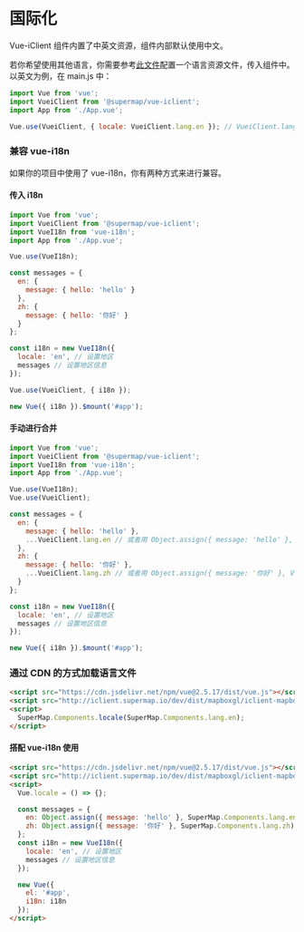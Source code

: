 # 国际化

Vue-iClient 组件内置了中英文资源，组件内部默认使用中文。

若你希望使用其他语言，你需要参考[此文件](https://github.com/SuperMap/vue-iclient/blob/master/src/common/_lang/zh.js)配置一个语言资源文件，传入组件中。以英文为例，在 main.js 中：

```js
import Vue from 'vue';
import VueiClient from '@supermap/vue-iclient';
import App from './App.vue';

Vue.use(VueiClient, { locale: VueiClient.lang.en }); // VueiClient.lang.en 为内置英文资源文件
```

### 兼容 vue-i18n

如果你的项目中使用了 vue-i18n，你有两种方式来进行兼容。

#### 传入 i18n

```js
import Vue from 'vue';
import VueiClient from '@supermap/vue-iclient';
import VueI18n from 'vue-i18n';
import App from './App.vue';

Vue.use(VueI18n);

const messages = {
  en: {
    message: { hello: 'hello' }
  },
  zh: {
    message: { hello: '你好' }
  }
};

const i18n = new VueI18n({
  locale: 'en', // 设置地区
  messages // 设置地区信息
});

Vue.use(VueiClient, { i18n });

new Vue({ i18n }).$mount('#app');
```

#### 手动进行合并

```js
import Vue from 'vue';
import VueiClient from '@supermap/vue-iclient';
import VueI18n from 'vue-i18n';
import App from './App.vue';

Vue.use(VueI18n);
Vue.use(VueiClient);

const messages = {
  en: {
    message: { hello: 'hello' },
    ...VueiClient.lang.en // 或者用 Object.assign({ message: 'hello' }, VueiClient.lang.en)
  },
  zh: {
    message: { hello: '你好' },
    ...VueiClient.lang.zh // 或者用 Object.assign({ message: '你好' }, VueiClient.lang.zh)
  }
};

const i18n = new VueI18n({
  locale: 'en', // 设置地区
  messages // 设置地区信息
});

new Vue({ i18n }).$mount('#app');
```

### 通过 CDN 的方式加载语言文件

```html
<script src="https://cdn.jsdelivr.net/npm/vue@2.5.17/dist/vue.js"></script>
<script src="http://iclient.supermap.io/dev/dist/mapboxgl/iclient-mapboxgl-vue.min.js"></script>
<script>
  SuperMap.Components.locale(SuperMap.Components.lang.en);
</script>
```

#### 搭配 vue-i18n 使用

```html
<script src="https://cdn.jsdelivr.net/npm/vue@2.5.17/dist/vue.js"></script>
<script src="http://iclient.supermap.io/dev/dist/mapboxgl/iclient-mapboxgl-vue.min.js"></script>
<script>
  Vue.locale = () => {};

  const messages = {
    en: Object.assign({ message: 'hello' }, SuperMap.Components.lang.en),
    zh: Object.assign({ message: '你好' }, SuperMap.Components.lang.zh)
  };
  const i18n = new VueI18n({
    locale: 'en', // 设置地区
    messages // 设置地区信息
  });

  new Vue({
    el: '#app',
    i18n: i18n
  });
</script>
```
